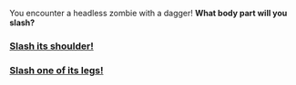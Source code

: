 You encounter a headless zombie with a dagger! **What body part will you slash?**

### [Slash its shoulder!](shoulder-slash.md)
### [Slash one of its legs!](leg-slash.md)
